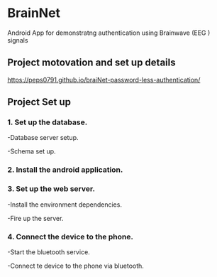# BrainNet

Android App for demonstratng authentication using Brainwave (EEG ) signals

## Project motovation and set up details

https://peps0791.github.io/braiNet-password-less-authentication/

## Project Set up

### 1. Set up the  database.

-Database server setup.

-Schema  set up.

### 2. Install the android application.

### 3. Set up the web server.

-Install the environment dependencies.

-Fire up the server.

### 4. Connect the device to the phone.

-Start the bluetooth service.

-Connect te device to the phone via bluetooth.
